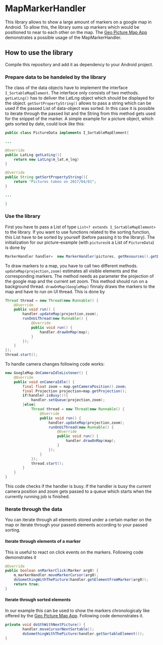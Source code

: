 # MapMarkerHandler

This library allows to show a large amount of markers on a google map in Android. To allow this, the library sums up markers which would be positioned to near to each other on the map.
The [Geo Picture Map App](https://play.google.com/store/apps/details?id=com.shuewe.picturemap) demonstrates a possible usage of the MapMarkerHandler.

## How to use the library

Compile this repository and add it as dependency to your Android project.

### Prepare data to be handeled by the library

The class of the data objects have to implement the interface `I_SortableMapElement`. The interface only consists of two methods. `getLatLng()` has to deliver the LatLng object which 
should be displayed for the object. `getSortPropertyString()` allows to pass a string which can be used if the passed List of data-object was sorted. In this case it is possible to iterate 
through the passed list and the String from this method gets used for the snippet of the marker. A simple example for a picture object, which gets sorted by date, could look like this:

```java
public class PictureData implements I_SortableMapElement{

...

@Override
public LatLng getLatLng(){
	return new LatLng(m_lat,m_lng)
}

@Override
public String getSortPropertyString(){
	return "Pictures taken on 2017/04/01";
}

...

}
```

### Use the library

First you have to pass a List of type `List<? extends I_SortableMapElement>` to the library. If you want to use functions related to the sorting function, this List have to be sorted by yourself (before passing it to the library).
The initialization for our picture-example (with `pictures`is a List of `PictureData`) is done by 
```java
MarkerHandler handler=	new MarkerHandler(pictures, getResources().getDisplayMetrics());
```
To draw markers to a map, you have to call two different methods. `updateMap(projection,zoom)` estimates all visible elements and the corresponding markers. The method needs as parameter the projection of the google map and the current set zoom.
This method should run on a background thread.
`drawOnMap(GoogleMap)` finnaly draws the markers to the map and have to run on UI thread.
This is done by
```java
Thread thread = new Thread(new Runnable() {
	@Override
	public void run() {
		handler.updateMap(projection,zoom);
		runOnUiThread(new Runnable() {
			@Override
			public void run() {
				handler.drawOnMap(map);
			}
		});
	}
});
thread.start(); 
```
To handle camera changes following code works:
```java
new GoogleMap.OnCameraIdleListener() {
	@Override
	public void onCameraIdle() {
        final float zoom = map.getCameraPosition().zoom;
        final Projection projection=map.getProjection();
		if(handler.isBusy()){
			handler.setQueue(projection,zoom);
		}else{
			Thread thread = new Thread(new Runnable() {
				@Override
				public void run() {
					handler.updateMap(projection,zoom);
					runOnUiThread(new Runnable() {
						@Override
						public void run() {
							handler.drawOnMap(map);
						}
					});
				}
			});
			thread.start();
		}
	}
}
```
This code checks if the handler is busy. If the handler is busy the current camera position and zoom gets passed to a queue which starts when the currently running job is finished.

### Iterate through the data

You can iterate through all elements stored under a certain marker on the map or iterate through your passed elements according to your passed sorting.

#### Iterate through elements of a marker
This is useful to react on click events on the markers. Following code demonstrates it
```java
@Override
public boolean onMarkerClick(Marker arg0) {
    m_markerHandler.moveMarkerCursor(arg0);
	doSomethingWithThePicture(handler.getElementFromMarker(arg0));
	return true;
}
```

#### Iterate through sorted elements
In our example this can be used to show the markers chronologicaly like offered by the [Geo Picture Map App](https://play.google.com/store/apps/details?id=com.shuewe.picturemap). Following code demonstrates it.
```java
private void doSthWithNextPicture() {
		handler.moveCursorNextSortable();
		doSomethingWithThePicture(handler.getSortableElement());
}
```
